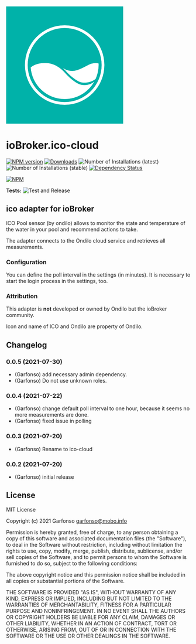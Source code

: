 ![Logo](admin/ico-cloud.png)
# ioBroker.ico-cloud

[![NPM version](https://img.shields.io/npm/v/iobroker.ico-cloud.svg)](https://www.npmjs.com/package/iobroker.ico-cloud)
[![Downloads](https://img.shields.io/npm/dm/iobroker.ico-cloud.svg)](https://www.npmjs.com/package/iobroker.ico-cloud)
![Number of Installations (latest)](https://iobroker.live/badges.ico-cloud-installed.svg)
![Number of Installations (stable)](https://iobroker.live/badges.ico-cloud-stable.svg)
[![Dependency Status](https://img.shields.io/david/iobroker-community-adapters/iobroker.ico-cloud.svg)](https://david-dm.org/iobroker-community-adapters/iobroker.ico-cloud)

[![NPM](https://nodei.co/npm/iobroker.ico-cloud.png?downloads=true)](https://nodei.co/npm/iobroker.ico-cloud/)

**Tests:** ![Test and Release](https://github.com/iobroker-community-adapters/ioBroker.ico-cloud/workflows/Test%20and%20Release/badge.svg)

## ico adapter for ioBroker

ICO Pool sensor (by ondilo) allows to monitor the state and temperature of the water in your pool and recommend actions to take.

The adapter connects to the Ondilo cloud service and retrieves all measurements.

### Configuration 
You can define the poll interval in the settings (in minutes). 
It is necessary to start the login process in the settings, too.


### Attribution 
This adapter is **not** developed or owned by Ondilo but the ioBroker community.

Icon and name of ICO and Ondilo are property of Ondilo.

## Changelog
<!--
    Placeholder for the next version (at the beginning of the line):
    ### **WORK IN PROGRESS**
-->
### 0.0.5 (2021-07-30)
* (Garfonso) add necessary admin dependency.
* (Garfonso) Do not use unknown roles.

### 0.0.4 (2021-07-22)
* (Garfonso) change default poll interval to one hour, because it seems no more measurements are done.
* (Garfonso) fixed issue in polling

### 0.0.3 (2021-07-20)
* (Garfonso) Rename to ico-cloud

### 0.0.2 (2021-07-20)
* (Garfonso) initial release

## License
MIT License

Copyright (c) 2021 Garfonso <garfonso@mobo.info>

Permission is hereby granted, free of charge, to any person obtaining a copy
of this software and associated documentation files (the "Software"), to deal
in the Software without restriction, including without limitation the rights
to use, copy, modify, merge, publish, distribute, sublicense, and/or sell
copies of the Software, and to permit persons to whom the Software is
furnished to do so, subject to the following conditions:

The above copyright notice and this permission notice shall be included in all
copies or substantial portions of the Software.

THE SOFTWARE IS PROVIDED "AS IS", WITHOUT WARRANTY OF ANY KIND, EXPRESS OR
IMPLIED, INCLUDING BUT NOT LIMITED TO THE WARRANTIES OF MERCHANTABILITY,
FITNESS FOR A PARTICULAR PURPOSE AND NONINFRINGEMENT. IN NO EVENT SHALL THE
AUTHORS OR COPYRIGHT HOLDERS BE LIABLE FOR ANY CLAIM, DAMAGES OR OTHER
LIABILITY, WHETHER IN AN ACTION OF CONTRACT, TORT OR OTHERWISE, ARISING FROM,
OUT OF OR IN CONNECTION WITH THE SOFTWARE OR THE USE OR OTHER DEALINGS IN THE
SOFTWARE.
